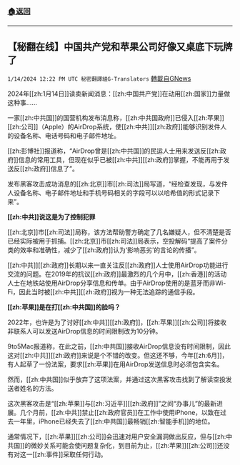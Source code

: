 ###  [:house:返回](README.md)
---


## 【秘翻在线】中国共产党和苹果公司好像又桌底下玩牌了
`1/14/2024 12:22 PM UTC 秘密翻譯組G-Translators` [轉載自GNews](https://gnews.org/articles/2218035)

2024年[[zh:1月14日]]读卖新闻消息：[[zh:中国共产党]]在动用[[zh:国家]]力量做这种事......

一家[[zh:中共国]]的国营机构发布消息称，[[zh:中共国政府]]已侵入[[zh:苹果]][[zh:公司]]（Apple）的AirDrop系统，使[[zh:中共]][[zh:政府]]能够识别发件人的设备名称、电话号码和电子邮件地址。

[[zh:彭博社]]报道称，“AirDrop曾是[[zh:中共国]]的民运人士用来发送反[[zh:政府]]信息的常用工具，但现在似乎已被[[zh:中共]][[zh:政府]]掌握，不能再用于发送反[[zh:政府]]信息了”。

发布黑客攻击成功消息的[[zh:北京]]市[[zh:司法]]局写道，“经检查发现，与发件人设备名称、电子邮件地址和手机号码相关的字段可以以哈希值的形式记录下来”。

**[[zh:中共]]说这是为了控制犯罪**

[[zh:北京]]市[[zh:司法]]局称，该方法帮助警方确定了几名嫌疑人，但不清楚是否已经实际被用于抓捕。[[zh:北京]]市[[zh:司法]]局表示，空投解码“提高了案件分类的效率和准确性，减少了[[zh:政府]]认为‘影响恶劣’的言论的传播”。

[[zh:中共]][[zh:政府]]长期以来一直关注反[[zh:政府]]人士使用AirDrop功能进行交流的问题。在2019年的抗议[[zh:政府]]最激烈的几个月中，[[zh:香港]]的活动人士在地铁站使用AirDrop分享信息和传单。由于AirDrop使用的是蓝牙而非Wi-Fi，因此当时被[[zh:中共]][[zh:政府]]视为一种无法追踪的通信手段。

**[[zh:苹果]]是在打[[zh:中共国]]的脸吗？**

2022年，也许是为了讨好[[zh:中共]][[zh:政府]]，[[zh:苹果]][[zh:公司]]将接收非联系人可以发送AirDrop信息的时间限制改为10分钟。

9to5Mac报道称，在此之前，[[zh:中共国]]接收AirDrop信息没有时间限制，因此这对[[zh:中共]][[zh:政府]]来说是个不错的改变。但这还不够，今年[[zh:6月]]，有人起草了一份法案，要求[[zh:苹果]]在用AirDrop发送信息时必须包含实名。

然而，[[zh:中共国]]似乎放弃了这项法案，并通过这次黑客攻击找到了解读空投发送者姓名的方法。

这次黑客攻击是“[[zh:苹果]]与[[zh:习近平]][[zh:政府]]”之间“办事儿”的最新进展。几个月前，[[zh:中共]]禁止[[zh:政府官员]]在工作中使用iPhone，以致在过去一年里，iPhone已经失去了[[zh:中共国]]最畅销[[zh:智能手机]]的地位。

通常情况下，[[zh:苹果]][[zh:公司]]会迅速对用户安全漏洞做出反应，但与[[zh:中共国]]的微妙关系可能会使问题复杂化，到目前为止，[[zh:苹果]][[zh:公司]]还没有对这一[[zh:事件]]采取任何行动。
